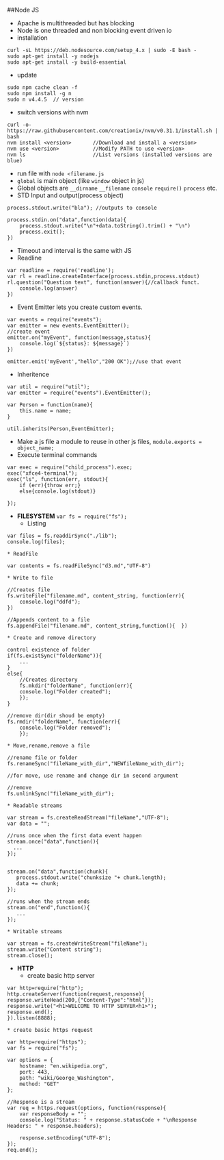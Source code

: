 ##Node JS
* Apache is multithreaded but has blocking
* Node is one threaded and non blocking event driven io
* installation
```
curl -sL https://deb.nodesource.com/setup_4.x | sudo -E bash -
sudo apt-get install -y nodejs
sudo apt-get install -y build-essential
```
* update 
```
sudo npm cache clean -f
sudo npm install -g n
sudo n v4.4.5  // version
```
* switch versions with nvm
```
curl -o- https://raw.githubusercontent.com/creationix/nvm/v0.31.1/install.sh | bash
nvm install <version>       //Download and install a <version>
nvm use <version>           //Modify PATH to use <version>
nvm ls                      //List versions (installed versions are blue)
```
* run file with `node <filename.js`
* `global` is main object (like `window` object in js)
* Global objects are `__dirname` `__filename` `console` `require()` `process` etc.
* STD Input and output(process object)
```
process.stdout.write("bla"); //outputs to console

process.stdin.on("data",function(data){
    process.stdout.write("\n"+data.toString().trim() + "\n")
    process.exit();
})
```
* Timeout and interval is the same with JS
* Readline
```
var readline = require('readline');
var rl = readline.createInterface(process.stdin,process.stdout)
rl.question("Question text", function(answer){//callback funct.
    console.log(answer)
})
```
* Event Emitter lets you create custom events.
```
var events = require("events");
var emitter = new events.EventEmitter();
//create event
emitter.on("myEvent", function(message,status){
    console.log(`${status}: ${message}`)
})

emitter.emit('myEvent',"hello","200 OK");//use that event
```
* Inheritence
```
var util = require("util");
var emitter = require("events").EventEmitter();

var Person = function(name){
    this.name = name;
}

util.inherits(Person,EventEmitter);

```
* Make a js file a module to reuse in other js files, `module.exports = object_name;` 
* Execute terminal commands
```
var exec = require("child_process").exec;
exec("xfce4-terminal");
exec("ls", function(err, stdout){
    if (err){throw err;}
    else{console.log(stdout)}
    
});
```
* **FILESYSTEM** `var fs = require("fs");`
     * Listing
```
var files = fs.readdirSync("./lib");
console.log(files);
```
    * ReadFile
```
var contents = fs.readFileSync("d3.md","UTF-8")
```
    * Write to file
```
//Creates file
fs.writeFile("filename.md", content_string, function(err){
    console.log("ddfd");
})

//Appends content to a file
fs.appendFile("filename.md", content_string,function(){  })
```
    * Create and remove directory
```
control existence of folder
if(fs.existSync("folderName")){
    ...
}
else{
    //Creates directory
    fs.mkdir("folderName", function(err){
    console.log("Folder created");
    });    
}

//remove dir(dir shoud be empty)
fs.rmdir("folderName", function(err){
    console.log("Folder removed");
    });

```
    * Move,rename,remove a file
```
//rename file or folder
fs.renameSync("fileName_with_dir","NEWfileName_with_dir");

//for move, use rename and change dir in second argument

//remove
fs.unlinkSync("fileName_with_dir");
```
    * Readable streams
```
var stream = fs.createReadStream("fileName","UTF-8");
var data = "";

//runs once when the first data event happen
stream.once("data",function(){
  ...
});


stream.on("data",function(chunk){
   process.stdout.write("chunksize "+ chunk.length);
   data += chunk;
});

//runs when the stream ends
stream.on("end",function(){
   ...
});
```
    * Writable streams
```
var stream = fs.createWriteStream("fileName");
stream.write("Content string");
stream.close();
```
* **HTTP**
    * create basic http server
```
var http=require("http");
http.createServer(function(request,response){
response.writeHead(200,{"Content-Type":"html"});
response.write("<h1>WELCOME TO HTTP SERVER<h1>");
response.end();
}).listen(8888);
```
    * create basic https request
```
var http=require("https");
var fs = require("fs");

var options = {
    hostname: "en.wikipedia.org",
    port: 443,
    path: "wiki/George_Washington",
    method: "GET"
};

//Response is a stream
var req = https.request(options, function(response){
    var responseBody = "";
    console.log("Status: " + response.statusCode + "\nResponse Headers: " + response.headers);

    response.setEncoding("UTF-8");
});
req.end();


```
